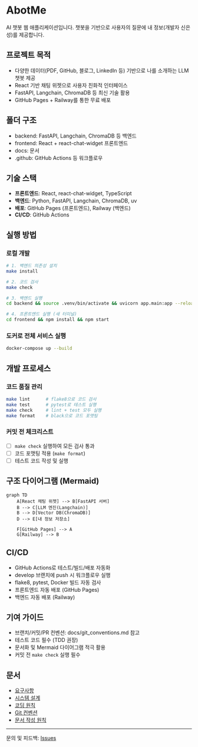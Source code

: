 # AbotMe

AI 챗봇 웹 애플리케이션입니다. 챗봇을 기반으로 사용자의 질문에 내 정보(개발자 신은성)를 제공합니다.

## 프로젝트 목적
- 다양한 데이터(PDF, GitHub, 블로그, LinkedIn 등) 기반으로 나를 소개하는 LLM 챗봇 제공
- React 기반 채팅 위젯으로 사용자 친화적 인터페이스
- FastAPI, Langchain, ChromaDB 등 최신 기술 활용
- GitHub Pages + Railway를 통한 무료 배포

## 폴더 구조

- backend: FastAPI, Langchain, ChromaDB 등 백엔드
- frontend: React + react-chat-widget 프론트엔드
- docs: 문서
- .github: GitHub Actions 등 워크플로우

## 기술 스택
- **프론트엔드**: React, react-chat-widget, TypeScript
- **백엔드**: Python, FastAPI, Langchain, ChromaDB, uv
- **배포**: GitHub Pages (프론트엔드), Railway (백엔드)
- **CI/CD**: GitHub Actions

## 실행 방법

### 로컬 개발
```bash
# 1. 백엔드 의존성 설치
make install

# 2. 코드 검사
make check

# 3. 백엔드 실행
cd backend && source .venv/bin/activate && uvicorn app.main:app --reload

# 4. 프론트엔드 실행 (새 터미널)
cd frontend && npm install && npm start
```

### 도커로 전체 서비스 실행
```bash
docker-compose up --build
```

## 개발 프로세스

### 코드 품질 관리
```bash
make lint      # flake8으로 코드 검사
make test      # pytest로 테스트 실행
make check     # lint + test 모두 실행
make format    # black으로 코드 포맷팅
```

### 커밋 전 체크리스트
- [ ] `make check` 실행하여 모든 검사 통과
- [ ] 코드 포맷팅 적용 (`make format`)
- [ ] 테스트 코드 작성 및 실행

## 구조 다이어그램 (Mermaid)
```mermaid
graph TD
    A[React 채팅 위젯] --> B[FastAPI 서버]
    B --> C[LLM 엔진(Langchain)]
    B --> D[Vector DB(ChromaDB)]
    D --> E[내 정보 저장소]
    
    F[GitHub Pages] --> A
    G[Railway] --> B
```

## CI/CD
- GitHub Actions로 테스트/빌드/배포 자동화
- develop 브랜치에 push 시 워크플로우 실행
- flake8, pytest, Docker 빌드 자동 검사
- 프론트엔드 자동 배포 (GitHub Pages)
- 백엔드 자동 배포 (Railway)

## 기여 가이드
- 브랜치/커밋/PR 컨벤션: docs/git_conventions.md 참고
- 테스트 코드 필수 (TDD 권장)
- 문서화 및 Mermaid 다이어그램 적극 활용
- 커밋 전 `make check` 실행 필수

## 문서
- [요구사항](docs/requirements.md)
- [시스템 설계](docs/design.md)
- [코딩 원칙](docs/coding_principles.md)
- [Git 컨벤션](docs/git_conventions.md)
- [문서 작성 원칙](docs/documentation_principles.md)

---
문의 및 피드백: [Issues](https://github.com/your-repo/AbotMe/issues)
